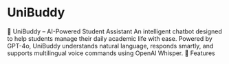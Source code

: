 # UniBuddy
🧠 UniBuddy – AI-Powered Student Assistant An intelligent chatbot designed to help students manage their daily academic life with ease. Powered by GPT-4o, UniBuddy understands natural language, responds smartly, and supports multilingual voice commands using OpenAI Whisper.  🚀 Features

